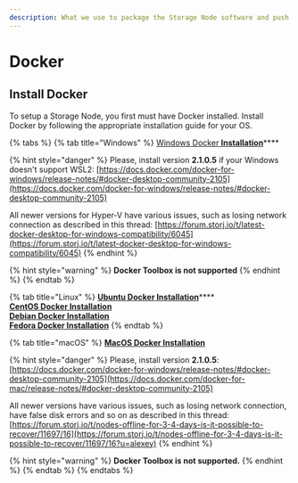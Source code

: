 ```yaml
---
description: What we use to package the Storage Node software and push new updates.
---
```


# Docker

## Install Docker

To setup a Storage Node, you first must have Docker installed. Install Docker by following the appropriate installation guide for your OS.

{% tabs %}
{% tab title="Windows" %}
[Windows Docker **Installation**](https://docs.docker.com/docker-for-windows/install/#install-docker-desktop-for-windows-desktop-app)****

{% hint style="danger" %}
Please, install version **2.1.0.5** if your Windows doesn't support WSL2: [https://docs.docker.com/docker-for-windows/release-notes/#docker-desktop-community-2105](https://docs.docker.com/docker-for-windows/release-notes/#docker-desktop-community-2105)

All newer versions for Hyper-V have various issues, such as losing network connection as described in this thread: [https://forum.storj.io/t/latest-docker-desktop-for-windows-compatibility/6045](https://forum.storj.io/t/latest-docker-desktop-for-windows-compatibility/6045)
{% endhint %}

{% hint style="warning" %}
**Docker Toolbox is not supported**
{% endhint %}
{% endtab %}

{% tab title="Linux" %}
[**Ubuntu Docker Installation**](https://docs.docker.com/install/linux/docker-ce/ubuntu/)****\
****[**CentOS Docker Installation**](https://docs.docker.com/install/linux/docker-ce/centos/)****\
****[**Debian Docker Installation**](https://docs.docker.com/install/linux/docker-ce/debian/)****\
****[**Fedora Docker Installation**](https://docs.docker.com/install/linux/docker-ce/fedora/)****
{% endtab %}

{% tab title="macOS" %}
****[**MacOS Docker Installation**](https://docs.docker.com/docker-for-mac/install/)****

{% hint style="danger" %}
Please, install version **2.1.0.5**: [https://docs.docker.com/docker-for-windows/release-notes/#docker-desktop-community-2105](https://docs.docker.com/docker-for-mac/release-notes/#docker-desktop-community-2105)

All newer versions have various issues, such as losing network connection, have false disk errors and so on as described in this thread: [https://forum.storj.io/t/nodes-offline-for-3-4-days-is-it-possible-to-recover/11697/16](https://forum.storj.io/t/nodes-offline-for-3-4-days-is-it-possible-to-recover/11697/16?u=alexey)
{% endhint %}

{% hint style="warning" %}
**Docker Toolbox is not supported.**
{% endhint %}
{% endtab %}
{% endtabs %}
